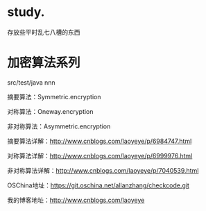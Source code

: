 # study.
存放些平时乱七八槽的东西 
# 加密算法系列
src/test/java   nnn

摘要算法：Symmetric.encryption

对称算法：Oneway.encryption

非对称算法：Asymmetric.encryption

摘要算法详解：http://www.cnblogs.com/laoyeye/p/6984747.html

对称算法详解：http://www.cnblogs.com/laoyeye/p/6999976.html

非对称算法详解：http://www.cnblogs.com/laoyeye/p/7040539.html

OSChina地址：https://git.oschina.net/allanzhang/checkcode.git

我的博客地址：http://www.cnblogs.com/laoyeye

